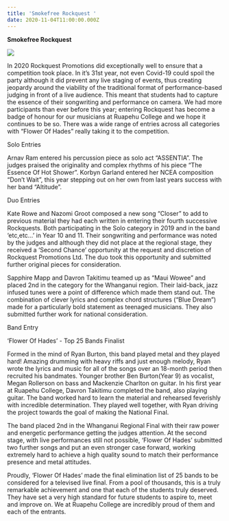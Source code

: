 ```yaml
---
title: 'Smokefree Rockquest '
date: 2020-11-04T11:00:00.000Z
---
```

**Smokefree Rockquest**

![](https://res.cloudinary.com/ruapehu-college/image/upload/v1615859220/ROCKQUEST_-_Flower_Of_Hades_-_National_Top_25_Bands_vkwuhb.jpg)

In 2020 Rockquest Promotions did exceptionally well to ensure that a competition took place. In it’s 31st year, not even Covid-19 could spoil the party although it did prevent any live staging of events, thus creating jeopardy around the viability of the traditional format of performance-based judging in front of a live audience. This meant that students had to capture the essence of their songwriting and performance on camera. We had more participants than ever before this year; entering Rockquest has become a badge of honour for our musicians at Ruapehu College and we hope it continues to be so. There was a wide range of entries across all categories with “Flower Of Hades” really taking it to the competition.

Solo Entries

Arnav Ram entered his percussion piece as solo act “ASSENTIA”. The judges praised the originality and complex rhythms of his piece “The Essence Of Hot Shower”. Korbyn Garland entered her NCEA composition “Don’t Wait”, this year stepping out on her own from last years success with her band “Altitude”. 

Duo Entries

Kate Rowe and Nazomi Groot composed a new song “Closer” to add to previous material they had each written in entering their fourth successive Rockquests. Both participating in the Solo category in 2019 and in the band ‘etc,etc…’ in Year 10 and 11. Their songwriting and performance was noted by the judges and although they did not place at the regional stage, they received a ‘Second Chance’ opportunity at the request and discretion of Rockquest Promotions Ltd. The duo took this opportunity and submitted further original pieces for consideration.

Sapphire Mapp and Davron Takitimu teamed up as “Maui Wowee” and placed 2nd in the category for the Whanganui region. Their laid-back, jazz infused tunes were a point of difference which made them stand out. The combination of clever lyrics and complex chord structures (“Blue Dream”) made for a particularly bold statement as teenaged musicians. They also submitted further work for national consideration.

Band Entry

‘Flower Of Hades’ - Top 25 Bands Finalist

Formed in the mind of Ryan Burton, this band played metal and they played hard! Amazing drumming with heavy riffs and just enough melody, Ryan wrote the lyrics and music for all of the songs over an 18-month period then recruited his bandmates. Younger brother Ben Burton(Year 9) as vocalist, Megan Rollerson on bass and Mackenzie Charlton on guitar. In his first year at Ruapehu College, Davron Takitimu completed the band, also playing guitar. The band worked hard to learn the material and rehearsed feverishly with incredible determination. They played well together, with Ryan driving the project towards the goal of making the National Final.

The band placed 2nd in the Whanganui Regional Final with their raw power and energetic performance getting the judges attention. At the second stage, with live performances still not possible, ‘Flower Of Hades’ submitted two further songs and put an even stronger case forward, working extremely hard to achieve a high quality sound to match their performance presence and metal attitudes.

Proudly, ‘Flower Of Hades’ made the final elimination list of 25 bands to be considered for a televised live final. From a pool of thousands, this is a truly remarkable achievement and one that each of the students truly deserved. They have set a very high standard for future students to aspire to, meet and improve on. We at Ruapehu College are incredibly proud of them and each of the entrants.
